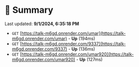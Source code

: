 # 📖 Summary
Last updated: **9/1/2024, 6:35:18 PM**

- `GET` [https://talk-m6gd.onrender.com/umar](https://talk-m6gd.onrender.com/umar) - **Up** (194ms)
- `GET` [https://talk-m6gd.onrender.com/9337](https://talk-m6gd.onrender.com/9337) - **Up** (136ms)
- `GET` [https://talk-m6gd.onrender.com/umar920](https://talk-m6gd.onrender.com/umar920) - **Up** (127ms)
